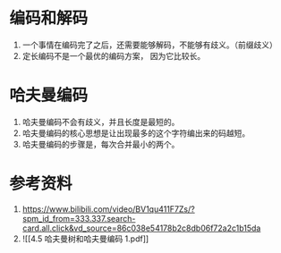  
# 编码和解码
1. 一个事情在编码完了之后，还需要能够解码，不能够有歧义。（前缀歧义）
2. 定长编码不是一个最优的编码方案， 因为它比较长。

# 哈夫曼编码
1. 哈夫曼编码不会有歧义，并且长度是最短的。
2. 哈夫曼编码的核心思想是让出现最多的这个字符编出来的码越短。
3. 哈夫曼编码的步骤是，每次合并最小的两个。

# 参考资料
1. https://www.bilibili.com/video/BV1qu411F7Zs/?spm_id_from=333.337.search-card.all.click&vd_source=86c038e54178b2c8db06f72a2c1b15da
2. ![[4.5 哈夫曼树和哈夫曼编码 1.pdf]]